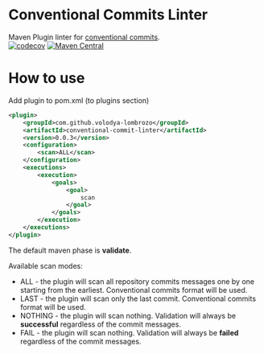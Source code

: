 # Conventional Commits Linter

Maven Plugin linter for [conventional commits](https://www.conventionalcommits.org/en/v1.0.0/).  
[![codecov](https://codecov.io/gh/volodya-lombrozo/conventional-commit-linter/branch/main/graph/badge.svg?token=KmT35uwArr)](https://codecov.io/gh/volodya-lombrozo/conventional-commit-linter)
[![Maven Central](https://maven-badges.herokuapp.com/maven-central/com.github.volodya-lombrozo/conventional-commit-linter/badge.svg)](https://maven-badges.herokuapp.com/maven-central/com.github.volodya-lombrozo/conventional-commit-linter)

# How to use

Add plugin to pom.xml (to plugins section)

```XML
<plugin>
    <groupId>com.github.volodya-lombrozo</groupId>
    <artifactId>conventional-commit-linter</artifactId>
    <version>0.0.3</version>
    <configuration>
        <scan>ALL</scan>
    </configuration>
    <executions>
        <execution>
            <goals>
                <goal>
                    scan
                </goal>
            </goals>
        </execution>
    </executions>
</plugin>
```
The default maven phase is **validate**.

Available scan modes:

* ALL - the plugin will scan all repository commits messages one by one starting from the earliest. Conventional commits
  format will be used.
* LAST - the plugin will scan only the last commit. Conventional commits format will be used.
* NOTHING - the plugin will scan nothing. Validation will always be **successful** regardless of the commit messages.
* FAIL - the plugin will scan nothing. Validation will always be **failed** regardless of the commit messages.